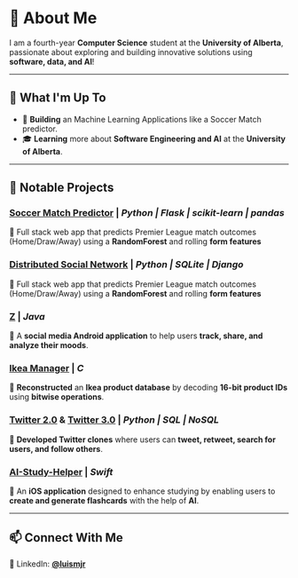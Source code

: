 # 👋 About Me  
I am a fourth-year **Computer Science** student at the **University of Alberta**, passionate about exploring and building innovative solutions using **software, data, and AI**!  

---

## 🚀 What I'm Up To  
- 📱 **Building** an Machine Learning Applications like a Soccer Match predictor.  
- 🎓 **Learning** more about **Software Engineering and AI** at the **University of Alberta**.  

---

## 🧠 Notable Projects  

### [**Soccer Match Predictor**](https://github.com/luismjr/Soccer-Stats-Predictor.git) | *Python | Flask | scikit-learn | pandas* 
📌 Full stack web app that predicts Premier League match outcomes (Home/Draw/Away) using a **RandomForest** and rolling **form features**

### [**Distributed Social Network**](https://github.com/luismjr/Distributed-Social-Network.git) | *Python | SQLite | Django*
📌 Full stack web app that predicts Premier League match outcomes (Home/Draw/Away) using a **RandomForest** and rolling **form features**

### [**Z**](https://github.com/cmput301-w25/project-z.git) | *Java*  
📌 A **social media Android application** to help users **track, share, and analyze their moods**.  

### [**Ikea Manager**](https://github.com/cmput201-w24/lab-12-cmput201-luismjr.git) | *C*  
📌 **Reconstructed** an **Ikea product database** by decoding **16-bit product IDs** using **bitwise operations**.  

### [**Twitter 2.0**](https://github.com/CMPUT291-F24/assignment-3-z.git) & [**Twitter 3.0**](https://github.com/CMPUT291-F24/assignment-4-z2.git) | *Python | SQL | NoSQL*  
📌 **Developed Twitter clones** where users can **tweet, retweet, search for users, and follow others**.  

### [**AI-Study-Helper**](https://github.com/luismjr/AI-Study-Helper.git) | *Swift*  
📌 An **iOS application** designed to enhance studying by enabling users to **create and generate flashcards** with the help of **AI**.  

---

## 📫 Connect With Me  
🔗 LinkedIn: [**@luismjr**](https://www.linkedin.com/in/luis-martinez-a42440192/)  
